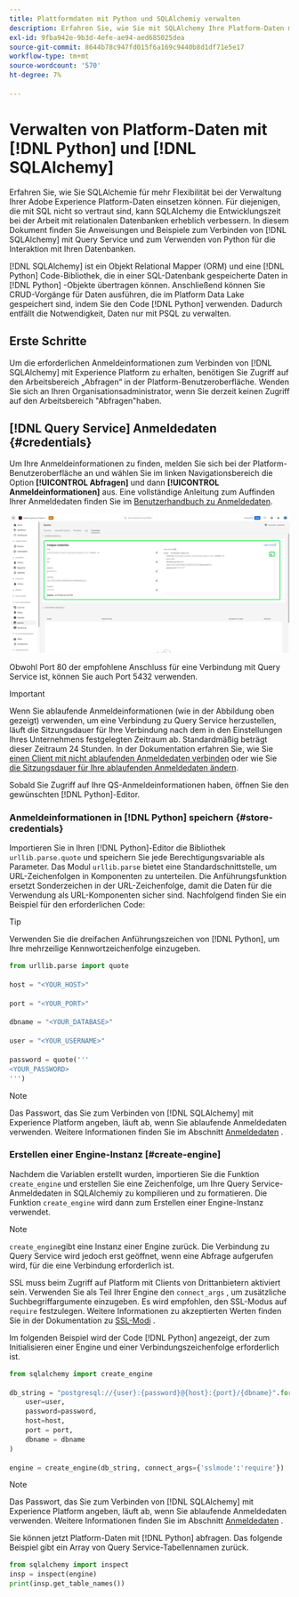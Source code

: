 ```yaml
---
title: Plattformdaten mit Python und SQLAlchemiy verwalten
description: Erfahren Sie, wie Sie mit SQLAlchemy Ihre Platform-Daten mit Python anstelle von SQL verwalten können.
exl-id: 9fba942e-9b3d-4efe-ae94-aed685025dea
source-git-commit: 8644b78c947fd015f6a169c9440b8d1df71e5e17
workflow-type: tm+mt
source-wordcount: '570'
ht-degree: 7%

---
```


# Verwalten von Platform-Daten mit [!DNL Python] und [!DNL SQLAlchemy]

Erfahren Sie, wie Sie SQLAlchemie für mehr Flexibilität bei der Verwaltung Ihrer Adobe Experience Platform-Daten einsetzen können. Für diejenigen, die mit SQL nicht so vertraut sind, kann SQLAlchemy die Entwicklungszeit bei der Arbeit mit relationalen Datenbanken erheblich verbessern. In diesem Dokument finden Sie Anweisungen und Beispiele zum Verbinden von [!DNL SQLAlchemy] mit Query Service und zum Verwenden von Python für die Interaktion mit Ihren Datenbanken.

[!DNL SQLAlchemy] ist ein Objekt Relational Mapper (ORM) und eine [!DNL Python] Code-Bibliothek, die in einer SQL-Datenbank gespeicherte Daten in [!DNL Python] -Objekte übertragen können. Anschließend können Sie CRUD-Vorgänge für Daten ausführen, die im Platform Data Lake gespeichert sind, indem Sie den Code [!DNL Python] verwenden. Dadurch entfällt die Notwendigkeit, Daten nur mit PSQL zu verwalten.

## Erste Schritte

Um die erforderlichen Anmeldeinformationen zum Verbinden von [!DNL SQLAlchemy] mit Experience Platform zu erhalten, benötigen Sie Zugriff auf den Arbeitsbereich „Abfragen“ in der Platform-Benutzeroberfläche. Wenden Sie sich an Ihren Organisationsadministrator, wenn Sie derzeit keinen Zugriff auf den Arbeitsbereich &quot;Abfragen&quot;haben.

## [!DNL Query Service] Anmeldedaten {#credentials}

Um Ihre Anmeldeinformationen zu finden, melden Sie sich bei der Platform-Benutzeroberfläche an und wählen Sie im linken Navigationsbereich die Option **[!UICONTROL Abfragen]** und dann **[!UICONTROL Anmeldeinformationen]** aus. Eine vollständige Anleitung zum Auffinden Ihrer Anmeldedaten finden Sie im [Benutzerhandbuch zu Anmeldedaten](../ui/credentials.md).

![Die Registerkarte &quot;Berechtigungen&quot;mit ablaufenden Anmeldeinformationen für Query Service wurde hervorgehoben.](../images/use-cases/credentials.png)

Obwohl Port 80 der empfohlene Anschluss für eine Verbindung mit Query Service ist, können Sie auch Port 5432 verwenden.

>[!IMPORTANT]
>
>Wenn Sie ablaufende Anmeldeinformationen (wie in der Abbildung oben gezeigt) verwenden, um eine Verbindung zu Query Service herzustellen, läuft die Sitzungsdauer für Ihre Verbindung nach dem in den Einstellungen Ihres Unternehmens festgelegten Zeitraum ab. Standardmäßig beträgt dieser Zeitraum 24 Stunden. In der Dokumentation erfahren Sie, wie Sie [einen Client mit nicht ablaufenden Anmeldedaten verbinden](../ui/credentials.md#non-expiring-credentials) oder wie Sie [ die Sitzungsdauer für Ihre ablaufenden Anmeldedaten ändern](../ui/credentials.md#expiring-credentials).

Sobald Sie Zugriff auf Ihre QS-Anmeldeinformationen haben, öffnen Sie den gewünschten [!DNL Python]-Editor.

### Anmeldeinformationen in [!DNL Python] speichern {#store-credentials}

Importieren Sie in Ihren [!DNL Python]-Editor die Bibliothek `urllib.parse.quote` und speichern Sie jede Berechtigungsvariable als Parameter. Das Modul `urllib.parse` bietet eine Standardschnittstelle, um URL-Zeichenfolgen in Komponenten zu unterteilen. Die Anführungsfunktion ersetzt Sonderzeichen in der URL-Zeichenfolge, damit die Daten für die Verwendung als URL-Komponenten sicher sind. Nachfolgend finden Sie ein Beispiel für den erforderlichen Code:

>[!TIP]
>
>Verwenden Sie die dreifachen Anführungszeichen von [!DNL Python], um Ihre mehrzeilige Kennwortzeichenfolge einzugeben.

```python
from urllib.parse import quote

host = "<YOUR_HOST>"

port = "<YOUR_PORT>"

dbname = "<YOUR_DATABASE>"

user = "<YOUR_USERNAME>"

password = quote('''
<YOUR_PASSWORD>
''')
```

>[!NOTE]
>
>Das Passwort, das Sie zum Verbinden von [!DNL SQLAlchemy] mit Experience Platform angeben, läuft ab, wenn Sie ablaufende Anmeldedaten verwenden. Weitere Informationen finden Sie im Abschnitt [Anmeldedaten](#credentials) .

### Erstellen einer Engine-Instanz [#create-engine]

Nachdem die Variablen erstellt wurden, importieren Sie die Funktion `create_engine` und erstellen Sie eine Zeichenfolge, um Ihre Query Service-Anmeldedaten in SQLAlchemiy zu kompilieren und zu formatieren. Die Funktion `create_engine` wird dann zum Erstellen einer Engine-Instanz verwendet.

>[!NOTE]
>
>`create_engine`gibt eine Instanz einer Engine zurück. Die Verbindung zu Query Service wird jedoch erst geöffnet, wenn eine Abfrage aufgerufen wird, für die eine Verbindung erforderlich ist.

SSL muss beim Zugriff auf Platform mit Clients von Drittanbietern aktiviert sein. Verwenden Sie als Teil Ihrer Engine den `connect_args` , um zusätzliche Suchbegriffargumente einzugeben. Es wird empfohlen, den SSL-Modus auf `require` festzulegen. Weitere Informationen zu akzeptierten Werten finden Sie in der Dokumentation zu [SSL-Modi](../clients/ssl-modes.md) .

Im folgenden Beispiel wird der Code [!DNL Python] angezeigt, der zum Initialisieren einer Engine und einer Verbindungszeichenfolge erforderlich ist.

```python
from sqlalchemy import create_engine

db_string = "postgresql://{user}:{password}@{host}:{port}/{dbname}".format(
    user=user,
    password=password,
    host=host,
    port = port,
    dbname = dbname
)

engine = create_engine(db_string, connect_args={'sslmode':'require'})
```

>[!NOTE]
>
>Das Passwort, das Sie zum Verbinden von [!DNL SQLAlchemy] mit Experience Platform angeben, läuft ab, wenn Sie ablaufende Anmeldedaten verwenden. Weitere Informationen finden Sie im Abschnitt [Anmeldedaten](#credentials) .

Sie können jetzt Platform-Daten mit [!DNL Python] abfragen. Das folgende Beispiel gibt ein Array von Query Service-Tabellennamen zurück.

```python
from sqlalchemy import inspect
insp = inspect(engine)
print(insp.get_table_names())
```
